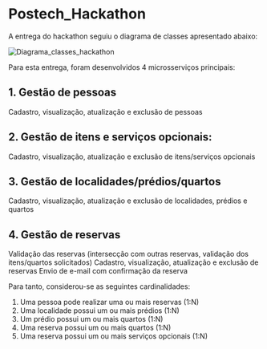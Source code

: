 # Postech_Hackathon

A entrega do hackathon seguiu o diagrama de classes apresentado abaixo:

![Diagrama_classes_hackathon](https://github.com/RMorelloS/Postech_Hackathon/assets/32580031/66475f44-5303-46c5-9047-4f0d807b90a4)

Para esta entrega, foram desenvolvidos 4 microsserviços principais:

## 1. Gestão de pessoas
Cadastro, visualização, atualização e exclusão de pessoas

## 2. Gestão de itens e serviços opcionais:
Cadastro, visualização, atualização e exclusão de itens/serviços opcionais

## 3. Gestão de localidades/prédios/quartos
Cadastro, visualização, atualização e exclusão de localidades, prédios e quartos

## 4. Gestão de reservas
Validação das reservas (intersecção com outras reservas, validação dos itens/quartos solicitados)
Cadastro, visualização, atualização e exclusão de reservas
Envio de e-mail com confirmação da reserva

Para tanto, considerou-se as seguintes cardinalidades:

1. Uma pessoa pode realizar uma ou mais reservas (1:N)
2. Uma localidade possui um ou mais prédios (1:N)
3. Um prédio possui um ou mais quartos (1:N)
4. Uma reserva possui um ou mais quartos (1:N)
5. Uma reserva possui um ou mais serviços opcionais (1:N)



